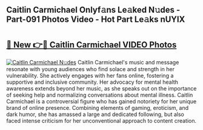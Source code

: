 ## Caitlin Carmichael Onlyf𝚊ns Le𝚊ked N𝚞des - Part-091 Photos Video - Hot Part Le𝚊ks nUYIX

# <h2><a href="http://ac35169.deff.icu/?id=Caitlin+Carmichael">🔗 New 👉🔴 Caitlin Carmichael VIDEO Photos</a></h2>

[![Caitlin Carmichael N𝚞des](https://i.imgur.com/rIISA9y.gif)](http://ac35169.deff.icu/?id=Caitlin+Carmichael)
Caitlin Carmichael's music and message resonate with young audiences who find solace and strength in her vulnerability. She actively engages with her fans online, fostering a supportive and inclusive community. Her advocacy for mental health awareness extends beyond her music, as she speaks out on the importance of seeking help and normalizing conversations about mental illness. Caitlin Carmichael is a controversial figure who has gained notoriety for her unique brand of online presence. Combining elements of gaming, eroticism, and dark humor, she has amassed a large and dedicated following, but also faced intense criticism for her unconventional approach to content creation.
